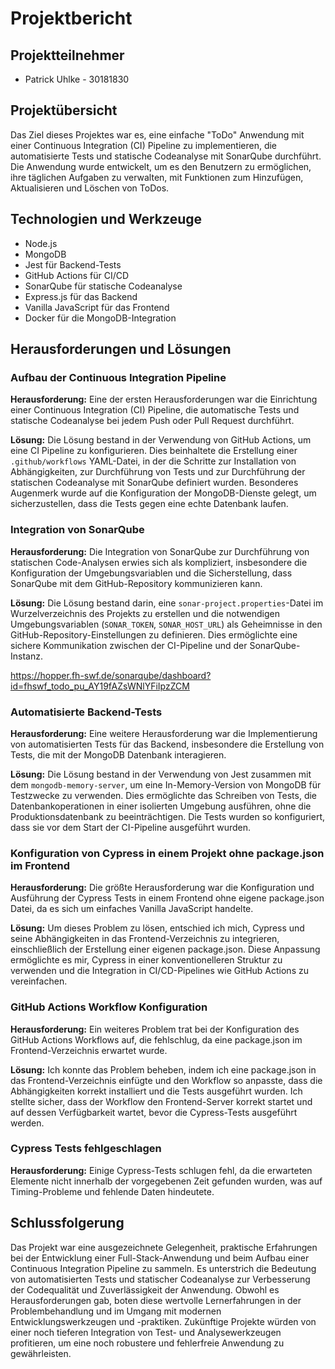 # Projektbericht

## Projektteilnehmer
- Patrick Uhlke - 30181830
## Projektübersicht

Das Ziel dieses Projektes war es, eine einfache "ToDo" Anwendung mit einer Continuous Integration (CI) Pipeline zu implementieren, die automatisierte Tests und statische Codeanalyse mit SonarQube durchführt. Die Anwendung wurde entwickelt, um es den Benutzern zu ermöglichen, ihre täglichen Aufgaben zu verwalten, mit Funktionen zum Hinzufügen, Aktualisieren und Löschen von ToDos.

## Technologien und Werkzeuge
- Node.js
- MongoDB
- Jest für Backend-Tests
- GitHub Actions für CI/CD
- SonarQube für statische Codeanalyse
- Express.js für das Backend
- Vanilla JavaScript für das Frontend
- Docker für die MongoDB-Integration

## Herausforderungen und Lösungen
### Aufbau der Continuous Integration Pipeline

**Herausforderung:** Eine der ersten Herausforderungen war die Einrichtung einer Continuous Integration (CI) Pipeline, die automatische Tests und statische Codeanalyse bei jedem Push oder Pull Request durchführt.

**Lösung:** Die Lösung bestand in der Verwendung von GitHub Actions, um eine CI Pipeline zu konfigurieren. Dies beinhaltete die Erstellung einer `.github/workflows` YAML-Datei, in der die Schritte zur Installation von Abhängigkeiten, zur Durchführung von Tests und zur Durchführung der statischen Codeanalyse mit SonarQube definiert wurden. Besonderes Augenmerk wurde auf die Konfiguration der MongoDB-Dienste gelegt, um sicherzustellen, dass die Tests gegen eine echte Datenbank laufen.

### Integration von SonarQube

**Herausforderung:** Die Integration von SonarQube zur Durchführung von statischen Code-Analysen erwies sich als kompliziert, insbesondere die Konfiguration der Umgebungsvariablen und die Sicherstellung, dass SonarQube mit dem GitHub-Repository kommunizieren kann.

**Lösung:** Die Lösung bestand darin, eine `sonar-project.properties`-Datei im Wurzelverzeichnis des Projekts zu erstellen und die notwendigen Umgebungsvariablen (`SONAR_TOKEN`, `SONAR_HOST_URL`) als Geheimnisse in den GitHub-Repository-Einstellungen zu definieren. Dies ermöglichte eine sichere Kommunikation zwischen der CI-Pipeline und der SonarQube-Instanz.

https://hopper.fh-swf.de/sonarqube/dashboard?id=fhswf_todo_pu_AY19fAZsWNlYFiIpzZCM
### Automatisierte Backend-Tests

**Herausforderung:** Eine weitere Herausforderung war die Implementierung von automatisierten Tests für das Backend, insbesondere die Erstellung von Tests, die mit der MongoDB Datenbank interagieren.

**Lösung:** Die Lösung bestand in der Verwendung von Jest zusammen mit dem `mongodb-memory-server`, um eine In-Memory-Version von MongoDB für Testzwecke zu verwenden. Dies ermöglichte das Schreiben von Tests, die Datenbankoperationen in einer isolierten Umgebung ausführen, ohne die Produktionsdatenbank zu beeinträchtigen. Die Tests wurden so konfiguriert, dass sie vor dem Start der CI-Pipeline ausgeführt wurden.

### Konfiguration von Cypress in einem Projekt ohne package.json im Frontend

**Herausforderung:** Die größte Herausforderung war die Konfiguration und Ausführung der Cypress Tests in einem Frontend ohne eigene package.json Datei, da es sich um einfaches Vanilla JavaScript handelte.

**Lösung:** Um dieses Problem zu lösen, entschied ich mich, Cypress und seine Abhängigkeiten in das Frontend-Verzeichnis zu integrieren, einschließlich der Erstellung einer eigenen package.json. Diese Anpassung ermöglichte es mir, Cypress in einer konventionelleren Struktur zu verwenden und die Integration in CI/CD-Pipelines wie GitHub Actions zu vereinfachen.

### GitHub Actions Workflow Konfiguration

**Herausforderung:** Ein weiteres Problem trat bei der Konfiguration des GitHub Actions Workflows auf, die fehlschlug, da eine package.json im Frontend-Verzeichnis erwartet wurde.

**Lösung:** Ich konnte das Problem beheben, indem ich eine package.json in das Frontend-Verzeichnis einfügte und den Workflow so anpasste, dass die Abhängigkeiten korrekt installiert und die Tests ausgeführt wurden. Ich stellte sicher, dass der Workflow den Frontend-Server korrekt startet und auf dessen Verfügbarkeit wartet, bevor die Cypress-Tests ausgeführt werden.

### Cypress Tests fehlgeschlagen

**Herausforderung:** Einige Cypress-Tests schlugen fehl, da die erwarteten Elemente nicht innerhalb der vorgegebenen Zeit gefunden wurden, was auf Timing-Probleme und fehlende Daten hindeutete.


## Schlussfolgerung

Das Projekt war eine ausgezeichnete Gelegenheit, praktische Erfahrungen bei der Entwicklung einer Full-Stack-Anwendung und beim Aufbau einer Continuous Integration Pipeline zu sammeln. Es unterstrich die Bedeutung von automatisierten Tests und statischer Codeanalyse zur Verbesserung der Codequalität und Zuverlässigkeit der Anwendung. Obwohl es Herausforderungen gab, boten diese wertvolle Lernerfahrungen in der Problembehandlung und im Umgang mit modernen Entwicklungswerkzeugen und -praktiken. Zukünftige Projekte würden von einer noch tieferen Integration von Test- und Analysewerkzeugen profitieren, um eine noch robustere und fehlerfreie Anwendung zu gewährleisten.